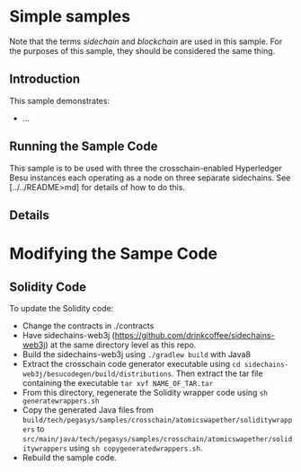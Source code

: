 # Simple samples

Note that the terms _sidechain_ and _blockchain_ are used in this sample. For the purposes
of this sample, they should be considered the same thing.

## Introduction

This sample demonstrates:

- ...

## Running the Sample Code

This sample is to be used with three the crosschain-enabled Hyperledger Besu instances
each operating as a node on three separate sidechains. See [../../README>md]
for details of how to do this.

## Details

# Modifying the Sampe Code

## Solidity Code

To update the Solidity code:

- Change the contracts in ./contracts
- Have sidechains-web3j (https://github.com/drinkcoffee/sidechains-web3j) at the same directory
  level as this repo.
- Build the sidechains-web3j using `./gradlew build` with Java8
- Extract the crosschain code generator executable using `cd sidechains-web3j/besucodegen/build/distributions`.
  Then extract the tar file containing the executable `tar xvf NAME_OF_TAR.tar`
- From this directory, regenerate the Solidity wrapper code using `sh generatewrappers.sh`
- Copy the generated Java files from `build/tech/pegasys/samples/crosschain/atomicswapether/soliditywrappers`
  to `src/main/java/tech/pegasys/samples/crosschain/atomicswapether/soliditywrappers` using
  `sh copygeneratedwrappers.sh`.
- Rebuild the sample code.
